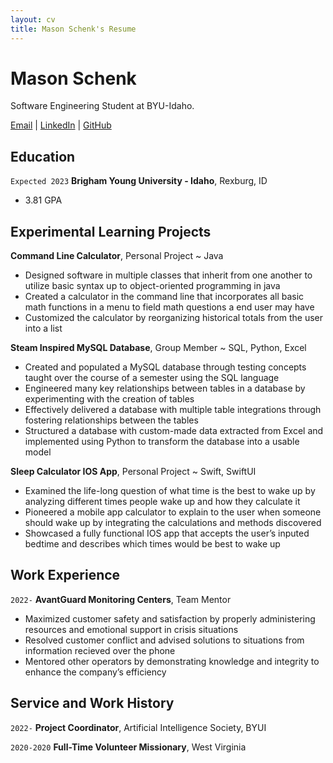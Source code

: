 ```yaml
---
layout: cv
title: Mason Schenk's Resume
---
```

# Mason Schenk
Software Engineering Student at BYU-Idaho.

<div id="webaddress">
<a href="mailto:masonschenk@gmail.com?subject=subject-Mail me">Email</a>
| <a href="https://www.linkedin.com/in/masonschenk/">LinkedIn</a>
| <a href="https://github.com/mschenk7474">GitHub</a>
</div>

## Education

`Expected 2023`
__Brigham Young University - Idaho__, Rexburg, ID

- 3.81 GPA

## Experimental Learning Projects
__Command Line Calculator__, Personal Project ~ Java
* Designed software in multiple classes that inherit from one another to utilize basic syntax up to object-oriented programming in java
* Created a calculator in the command line that incorporates all basic math functions in a menu to field math questions a end user may have
* Customized the calculator by reorganizing historical totals from the user into a list

__Steam Inspired MySQL Database__, Group Member ~ SQL, Python, Excel
* Created and populated a MySQL database through testing concepts taught over the course of a semester using the SQL language
* Engineered many key relationships between tables in a database by experimenting with the creation of tables 
* Effectively delivered a database with multiple table integrations through fostering relationships between the tables
* Structured a database with custom-made data extracted from Excel and implemented using Python to transform the database into a usable model

__Sleep Calculator IOS App__, Personal Project ~ Swift, SwiftUI
* Examined the life-long question of what time is the best to wake up by analyzing different times people wake up and how they calculate it
* Pioneered a mobile app calculator to explain to the user when someone should wake up by integrating the calculations and methods discovered
* Showcased a fully functional IOS app that accepts the user’s inputed bedtime and describes which times would be best to wake up

## Work Experience
`2022-`
__AvantGuard Monitoring Centers__, Team Mentor
* Maximized customer safety and satisfaction by properly administering resources and emotional support in
crisis situations
* Resolved customer conflict and advised solutions to situations from information recieved over the phone
* Mentored other operators by demonstrating knowledge and integrity to enhance the company’s efficiency


## Service and Work History

`2022-`
__Project Coordinator__, Artificial Intelligence Society, BYUI


`2020-2020`
__Full-Time Volunteer Missionary__, West Virginia




